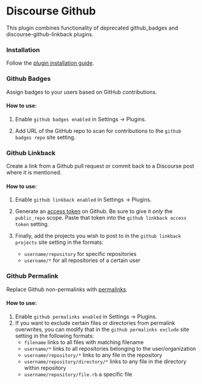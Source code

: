 # Discourse Github

This plugin combines functionality of deprecated github_badges and discourse-github-linkback plugins.

### Installation

Follow the [plugin installation guide](https://meta.discourse.org/t/install-a-plugin/19157).

### Github Badges

Assign badges to your users based on GitHub contributions.

#### How to use:

1. Enable `github badges enabled` in Settings -> Plugins.

2. Add URL of the GitHub repo to scan for contributions to the `github badges repo` site setting.

### Github Linkback

Create a link from a Github pull request or commit back to a Discourse post where it is mentioned.

#### How to use:

1. Enable `github linkback enabled` in Settings -> Plugins.

2. Generate an [access token](https://github.com/settings/tokens) on Github.
   Be sure to give it <em>only</em> the `public_repo` scope. Paste that token into the
   `github linkback access token` setting.

3. Finally, add the projects you wish to post to in the `github linkback projects` site setting in the formats:
   - `username/repository` for specific repositories
   - `username/*` for all repositories of a certain user

### Github Permalink

Replace Github non-permalinks with [permalinks](https://help.github.com/articles/getting-permanent-links-to-files/).

#### How to use:

1. Enable `github permalinks enabled` in Settings -> Plugins.
2. If you want to exclude certain files or directories from permalink overwrites, you can modify that in the `github permalinks exclude` site setting in the following formats:
   - `filename` links to all files with matching filename
   - `username/*` links to all repositories belonging to the user/organization
   - `username/repository/*` links to any file in the repository
   - `username/repository/directory/*` links to any file in the directory within repository
   - `username/repository/file.rb` a specific file
